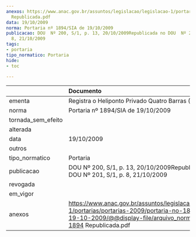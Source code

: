 ```yaml
---
anexos: https://www.anac.gov.br/assuntos/legislacao/legislacao-1/portarias/portarias-2009/portaria-no-1894-sia-de-19-10-2009/@@display-file/arquivo_norma/PA2009-1894
  Republicada.pdf
data: 19/10/2009
norma: Portaria nº 1894/SIA de 19/10/2009
publicacao: DOU  Nº 200, S/1, p. 13, 20/10/2009Republicada no DOU  Nº 201, S/1, p.
  8, 21/10/2009
tags:
- portaria
tipo_normatico: Portaria
hide: 
- toc 
 
---
```


|                    | Documento                                                                                                                                                                     |
|:-------------------|:------------------------------------------------------------------------------------------------------------------------------------------------------------------------------|
| ementa             | Registra o Heliponto Privado Quatro Barras (PR).                                                                                                                              |
| norma              | Portaria nº 1894/SIA de 19/10/2009                                                                                                                                            |
| tornada_sem_efeito |                                                                                                                                                                               |
| alterada           |                                                                                                                                                                               |
| data               | 19/10/2009                                                                                                                                                                    |
| outros             |                                                                                                                                                                               |
| tipo_normatico     | Portaria                                                                                                                                                                      |
| publicacao         | DOU  Nº 200, S/1, p. 13, 20/10/2009Republicada no DOU  Nº 201, S/1, p. 8, 21/10/2009                                                                                          |
| revogada           |                                                                                                                                                                               |
| em_vigor           |                                                                                                                                                                               |
| anexos             | https://www.anac.gov.br/assuntos/legislacao/legislacao-1/portarias/portarias-2009/portaria-no-1894-sia-de-19-10-2009/@@display-file/arquivo_norma/PA2009-1894 Republicada.pdf |